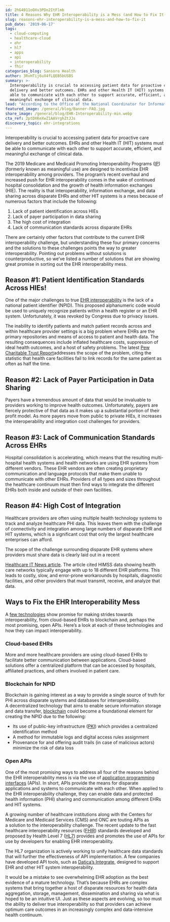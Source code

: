 ```yaml
---
id: 2hG4911oOXv3PDn2ItFlmb
title: 4 Reasons Why EHR Interoperability is a Mess (and How to Fix It)
slug: reasons-ehr-interoperability-is-a-mess-and-how-to-fix-it
pub_date: '2019-06-17'
tags:
  - cloud-computing
  - healthcare-cloud
  - ehr
  - hl7
  - apps
  - api
  - interoperability
  - fhir
categories_blog: Sansoro Health
author: 3RvHTij6uX4fLQEB5bUSBS
summary: >-
  Interoperability is crucial to accessing patient data for proactive care
  delivery and better outcomes. EHRs and other Health IT (HIT) systems must be
  able to communicate with each other to support accurate, efficient, and
  meaningful exchange of clinical data.
lead: "According to the Office of the National Coordinator for Information Technology ([ONC](https://dashboard.healthit.gov/quickstats/quickstats.php)), nearly 95 percent of hospitals and 90 percent of office-based physicians have adopted an electronic health record (EHR) system. Despite the\_[growth in EHR technology and adoption](https://www.sansorohealth.com/future-of-electronic-health-records/), these systems continue to contribute to data silos that make interoperability a significant challenge."
featured_image: /general/blog/Banner-FAQ.jpg
share_image: /general/blog/EHR-Interoperability-min.webp
cta_ref: 2ptDXKeXwZ1AAVrghZtJJs
discovery_topic: ehr-integrations
---
```

Interoperability is crucial to accessing patient data for proactive care delivery and better outcomes. EHRs and other Health IT (HIT) systems must be able to communicate with each other to support accurate, efficient, and meaningful exchange of clinical data.

The 2019 Medicare and Medicaid Promoting Interoperability Programs ([IP](https://www.cms.gov/Regulations-and-Guidance/Legislation/EHRIncentivePrograms/Basics.html)) (formerly known as meaningful use) are designed to incentivize EHR interoperability among providers. The program’s recent overhaul and increased push for EHR interoperability comes in the wake of continued hospital consolidation and the growth of health information exchanges (HIE). The reality is that interoperability, information exchange, and data sharing across disparate EHRs and other HIT systems is a mess because of numerous factors that include the following:

1. Lack of patient identification across HIEs
2. Lack of payer participation in data sharing
3. The high cost of integration
4. Lack of communication standards across disparate EHRs

There are certainly other factors that contribute to the current EHR interoperability challenge, but understanding these four primary concerns and the solutions to these challenges points the way to greater interoperability. Pointing out problems without solutions is counterproductive, so we’ve listed a number of solutions that are showing great promise in sorting out the EHR interoperability mess.

## Reason #1: Patient Identification Standards Across HIEs! ##

One of the major challenges to true [EHR interoperability](https://www.sansorohealth.com/best-resources-on-ehr-interoperability/) is the lack of a national patient identifier (NPID). This proposed alphanumeric code would be used to uniquely recognize patients within a health register or an EHR system. Unfortunately, it was revoked by Congress due to privacy issues.

The inability to identify patients and match patient records across and within healthcare provider settings is a big problem where EHRs are the primary repositories and means of access to patient and health data. The resulting consequences include inflated healthcare costs, suppression of ideal health outcomes, and a host of safety problems. The latest [Pew Charitable Trust Report](https://www.pewtrusts.org/en/research-and-analysis/reports/2018/10/02/enhanced-patient-matching-critical-to-achieving-full-promise-of-digital-health-records)addresses the scope of the problem, citing the statistic that health care facilities fail to link records for the same patient as often as half the time.

## Reason #2: Lack of Payer Participation in Data Sharing ##

Payers have a tremendous amount of data that would be invaluable to providers working to improve health outcomes. Unfortunately, payers are fiercely protective of that data as it makes up a substantial portion of their profit model. As more payers move from public to private HIEs, it increases the interoperability and integration cost challenges for providers.

## Reason #3: Lack of Communication Standards Across EHRs ##

Hospital consolidation is accelerating, which means that the resulting multi-hospital health systems and health networks are using EHR systems from different vendors. These EHR vendors are often creating proprietary communication and language protocols that make them unable to communicate with other EHRs. Providers of all types and sizes throughout the healthcare continuum must then find ways to integrate the different EHRs both inside and outside of their own facilities.

## Reason #4: High Cost of Integration ##

Healthcare providers are often using multiple health technology systems to track and analyze healthcare PHI data. This leaves them with the challenge of connectivity and integration among large numbers of disparate EHR and HIT systems, which is a significant cost that only the largest healthcare enterprises can afford.

The scope of the challenge surrounding disparate EHR systems where providers must share data is clearly laid out in a recent 

[Healthcare IT News article](https://www.healthcareitnews.com/news/why-ehr-data-interoperability-such-mess-3-charts). The article cited HIMSS data showing health care networks typically engage with up to 18 different EHR platforms. This leads to costly, slow, and error-prone workarounds by hospitals, diagnostic facilities, and other providers that must transmit, receive, and analyze that data.

## Ways to Fix the EHR Interoperability Mess ##

A [few technologies](https://www.technologynetworks.com/informatics/articles/healthcare-interoperability-woes-three-solutions-that-create-optimism-310622) show promise for making strides towards interoperability, from cloud-based EHRs to blockchain and, perhaps the most promising, open APIs. Here’s a look at each of these technologies and how they can impact interoperability.

### Cloud-based EHRs ###

More and more healthcare providers are using cloud-based EHRs to facilitate better communication between applications. Cloud-based solutions offer a centralized platform that can be accessed by hospitals, affiliated practices, and others involved in patient care.

### Blockchain for NPID ###

Blockchain is gaining interest as a way to provide a single source of truth for PHI across disparate systems and databases for interoperability. A decentralized technology that aims to enable secure information storage and data transfer, [blockchain](https://www.technologynetworks.com/informatics/infographics/what-is-a-blockchain-304313) could become a foundational element for creating the NPID due to the following:

- Its use of public-key infrastructure ([PKI](https://searchsecurity.techtarget.com/definition/PKI)) which provides a centralized identification method
- A method for immutable logs and digital access rules assignment
- Provenance for and offering audit trails (in case of malicious actors) minimize the risk of data loss

### Open APIs ###

One of the most promising ways to address all four of the reasons behind the EHR interoperability mess is via the use of [application programming interfaces](https://www.sansorohealth.com/api-101-a-laypersons-guide/) (APIs). In short, APIs provide the means for disparate applications and systems to communicate with each other. When applied to the EHR interoperability challenge, they can enable data and protected health information (PHI) sharing and communication among different EHRs and HIT systems.

A growing number of healthcare institutions along with the Centers for Medicare and Medicaid Services (CMS) and ONC are touting APIs as a solution to the interoperability challenge. The recent update to the fast healthcare interoperability resources ([FHIR](https://www.sansorohealth.com/what-is-fhir/)) standards developed and proposed by Health Level 7 ([HL7](https://www.sansorohealth.com/what-is-hl7/)) provides and promotes the use of APIs for use by developers for enabling EHR interoperability.

The HL7 organization is actively working to unify healthcare data standards that will further the effectiveness of API implementation. A few companies have developed API tools, such as [Datica’s Integrate](https://datica.com/integrate/), designed to support EHR and other HIT system interoperability.

It would be a mistake to see overwhelming EHR adoption as the best evidence of a mature technology. That’s because EHRs are complex systems that bring together a host of disparate resources for health data aggregation, storage, management, dissemination and sharing via what is hoped to be an intuitive UI. Just as these aspects are evolving, so too must the ability to deliver true interoperability so that providers can achieve optimum care outcomes in an increasingly complex and data-intensive health continuum.
  